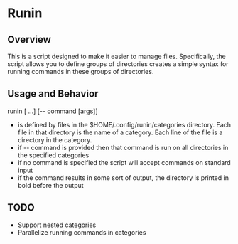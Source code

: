Runin
=========

Overview
--------
This is a script designed to make it easier to manage files. Specifically, the script allows you to define groups of directories creates a simple syntax for running commands in these groups of directories.

Usage and Behavior
--------
runin <category> [<category> ...] [-- command [args]]
- <category> is defined by files in the $HOME/.config/runin/categories directory. Each file in that directory is the name of a category. Each line of the file is a directory in the category.
- if -- command is provided then that command is run on all directories in the specified categories
- if no command is specified the script will accept commands on standard input
- if the command results in some sort of output, the directory is printed in bold before the output

TODO
--------
- Support nested categories
- Parallelize running commands in categories


